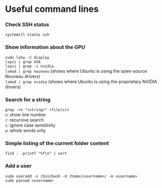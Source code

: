# Useful command lines

### Check SSH status

```systemctl status ssh```

### Show information about the GPU

```sudo lshw -C display```<br>
```lspci | grep VGA```<br>
```lspci | grep -i nvidia```<br>
```lsmod | grep nouveau``` (shows where Ubuntu is using the open-source Nouveau drivers)<br>
```lsmod | grep nvidia``` (shows where Ubuntu is using the proprietary NVIDIA drivers)<br>

### Search for a string

```grep -rn "<string>" <file(s)>```<br>
```n```: show line number<br>
```r```: recursive search<br>
```i```: ignore case sensitivity<br>
```w```: whole words only

### Simple listing of the current folder content

```find . -printf "%f\n" | sort```

### Add a user

```sudo useradd -s /bin/bash -d /home/<username>/ -m <username>```<br>
```sudo passwd <username>```
